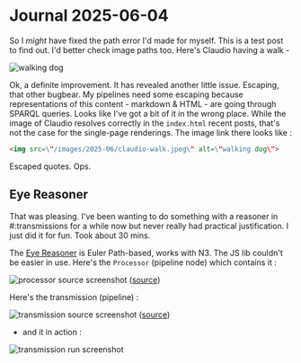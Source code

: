 # Journal 2025-06-04

So I *might* have fixed the path error I'd made for myself. This is a test post to find out. I'd better check image paths too. Here's Claudio having a walk -

![walking dog](/images/2025-06/claudio-walk.jpeg)

Ok, a definite improvement. It has revealed another little issue. Escaping, that other bugbear. My pipelines need some escaping because representations of this content - markdown & HTML - are going through SPARQL queries. Looks like I've got a bit of it in the wrong place. While the image of Claudio resolves correctly in the `index.html` recent posts, that's not the case for the single-page renderings. The image link there looks like :
```html
<img src=\"/images/2025-06/claudio-walk.jpeg\" alt=\"walking dog\">
```

Escaped quotes. Ops.

## Eye Reasoner

That was pleasing. I've been wanting to do something with a reasoner in #:transmissions for a while now but never really had practical justification. I just did it for fun. Took about 30 mins.

The [Eye Reasoner](https://github.com/eyereasoner/eye-js) is Euler Path-based, works with N3. The JS lib couldn't be easier in use. Here's the `Processor` (pipeline node) which contains it :

![processor source screenshot](/images/2025-06/eye-processor.png) ([source](https://github.com/danja/transmissions/blob/main/src/processors/reason/Eye.js))

Here's the transmission (pipeline) :

![transmission source screenshot](/images/2025-06/eye-transmission.png) ([source](https://github.com/danja/transmissions/blob/main/src/apps/eye/transmissions.ttl))

- and it in action :

![transmission run screenshot](/images/2025-06/eye-run.png)
